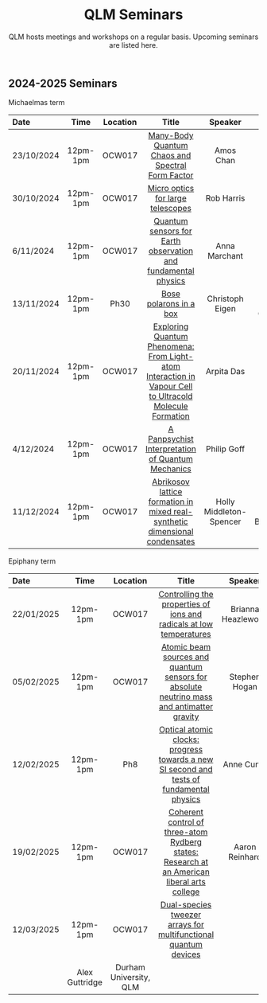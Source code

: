 ﻿---
layout: page
title: QLM Seminars
subtitle: QLM hosts meetings and workshops on a regular basis. Upcoming seminars are listed here.
---

## 2024-2025 Seminars

Michaelmas term

|Date  |Time |Location  |Title   |Speaker    |Institution    |
|:---  | :----: | :----:  | :--------:      | :------:      |           --: |
|23/10/2024|12pm-1pm|OCW017|<a href="/events/seminars/abstracts/2024 Michaelmas/Amos Chan"> Many-Body Quantum Chaos and Spectral Form Factor </a>|Amos Chan |Lancaster University |
|30/10/2024|12pm-1pm|OCW017|<a href="/events/seminars/abstracts/2024 Michaelmas/Rob Harris"> Micro optics for large telescopes </a>|Rob Harris |Durham University CfAI |
|6/11/2024|12pm-1pm|OCW017|<a href="/events/seminars/abstracts/2024 Michaelmas/Anna Marchant"> Quantum sensors for Earth observation and fundamental physics </a>|Anna Marchant |RAL Space |
|13/11/2024|12pm-1pm|Ph30|<a href="/events/seminars/abstracts/2024 Michaelmas/Christoph Eigen"> Bose polarons in a box </a>|Christoph Eigen |University of Cambridge |
|20/11/2024|12pm-1pm|OCW017|<a href="/events/seminars/abstracts/2024 Michaelmas/Arpita Das"> Exploring Quantum Phenomena: From Light-atom Interaction in Vapour Cell to Ultracold Molecule Formation </a>|Arpita Das |Durham QLM |
|4/12/2024|12pm-1pm|OCW017|<a href="/events/seminars/abstracts/2024 Michaelmas/Philip Goff"> A Panpsychist Interpretation of Quantum Mechanics </a>|Philip Goff |Durham University, Dept. of Philosophy |
|11/12/2024|12pm-1pm|OCW017|<a href="/events/seminars/abstracts/2024 Michaelmas/Holly Middleton Spencer"> Abrikosov lattice formation in mixed real-synthetic dimensional condensates </a>|Holly Middleton-Spencer |University of Birmingham |

Epiphany term

|Date  |Time |Location  |Title   |Speaker    |Institution    |
|:---  | :----: | :----:  | :--------:      | :------:      |           --: |
|22/01/2025|12pm-1pm|OCW017|<a href="/events/seminars/abstracts/2025 Epiphany/Brianna Heazlewood"> Controlling the properties of ions and radicals at low temperatures </a>|Brianna Heazlewood |University of Liverpool |
|05/02/2025|12pm-1pm|OCW017|<a href="/events/seminars/abstracts/2025 Epiphany/Stephen Hogan"> Atomic beam sources and quantum sensors for absolute neutrino mass and antimatter gravity </a>|Stephen Hogan |University College London (UCL)|
|12/02/2025|12pm-1pm|Ph8|<a href="/events/seminars/abstracts/2025 Epiphany/Anne Curtis"> Optical atomic clocks: progress towards a new SI second and tests of fundamental physics </a>|Anne Curtis |National Physical Laboratory (NPL)|
|19/02/2025|12pm-1pm|OCW017|<a href="/events/seminars/abstracts/2025 Epiphany/Aaron Reinhard"> Coherent control of three-atom Rydberg states: Research at an American liberal arts college </a>|Aaron Reinhard |Kenyon College - Leverhulme Visiting Professor at Durham University|
|12/03/2025|12pm-1pm|OCW017|<a href="/events/seminars/abstracts/2025 Epiphany/Alex Guttridge">  Dual-species tweezer arrays for multifunctional quantum devices
 </a>|Alex Guttridge |Durham University, QLM|




